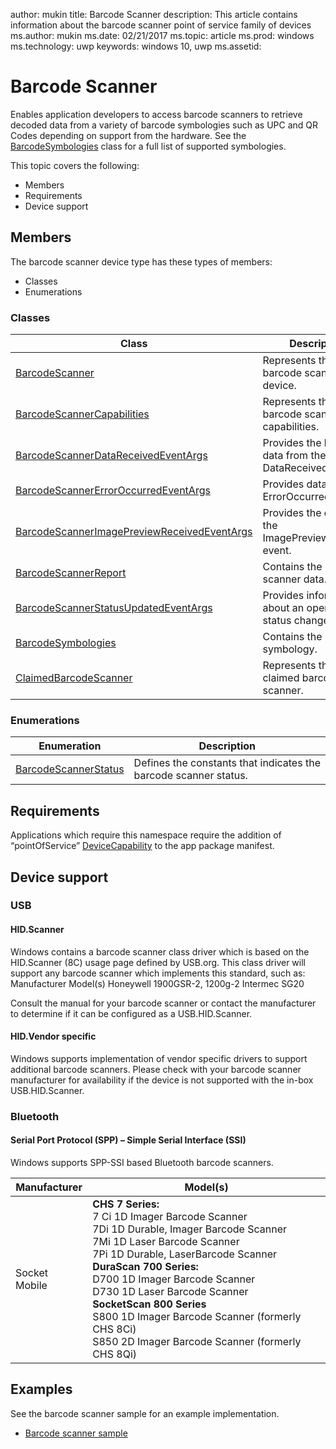 author: mukin
title: Barcode Scanner
description: This article contains information about the barcode scanner point of service family of devices
ms.author: mukin
ms.date: 02/21/2017
ms.topic: article
ms.prod: windows
ms.technology: uwp
keywords: windows 10, uwp
ms.assetid:

# Barcode Scanner
<!-- ADD LINK -->
Enables application developers to access barcode scanners to retrieve decoded data from a variety of barcode symbologies such as UPC and QR Codes depending on support from the hardware. See the [BarcodeSymbologies](https://docs.microsoft.com/en-us/uwp/api/windows.devices.pointofservice.barcodesymbologies) class for a full list of supported symbologies.

This topic covers the following:
+	Members
+	Requirements
+ Device support

## Members
The barcode scanner device type has these types of members:
+	Classes
+	Enumerations

### Classes
<!-- ADD LINKS -->
| Class | Description |
|-------|-------------|
| [BarcodeScanner](https://docs.microsoft.com/en-us/uwp/api/windows.devices.pointofservice.barcodescanner) | Represents the barcode scanner device.
| [BarcodeScannerCapabilities](https://docs.microsoft.com/en-us/uwp/api/windows.devices.pointofservice.barcodescannercapabilities) | Represents the barcode scanner capabilities. |
| [BarcodeScannerDataReceivedEventArgs](https://docs.microsoft.com/en-us/uwp/api/windows.devices.pointofservice.barcodescannerdatareceivedeventargs) | Provides the barcode data from the DataReceived event. |
| [BarcodeScannerErrorOccurredEventArgs](https://docs.microsoft.com/en-us/uwp/api/windows.devices.pointofservice.barcodescannererroroccurredeventargs) | Provides data for the ErrorOccurred event. |
| [BarcodeScannerImagePreviewReceivedEventArgs](https://docs.microsoft.com/en-us/uwp/api/windows.devices.pointofservice.barcodescannerimagepreviewreceivedeventargs) | Provides the data from the ImagePreviewReceived event. |
| [BarcodeScannerReport](https://docs.microsoft.com/en-us/uwp/api/windows.devices.pointofservice.barcodescannerreport) | Contains the barcode scanner data. |
| [BarcodeScannerStatusUpdatedEventArgs](https://docs.microsoft.com/en-us/uwp/api/windows.devices.pointofservice.barcodescannerstatusupdatedeventargs) | Provides information about an operation status change. |
| [BarcodeSymbologies](https://docs.microsoft.com/en-us/uwp/api/windows.devices.pointofservice.barcodesymbologies) | Contains the barcode symbology. |
| [ClaimedBarcodeScanner](https://docs.microsoft.com/en-us/uwp/api/windows.devices.pointofservice.claimedbarcodescanner) | Represents the claimed barcode scanner.

### Enumerations
| Enumeration | Description |
|-------------|-------------|
| [BarcodeScannerStatus](https://docs.microsoft.com/en-us/uwp/api/windows.devices.pointofservice.barcodescannerstatus) | Defines the constants that indicates the barcode scanner status. |

## Requirements
Applications which require this namespace require the addition of “pointOfService” [DeviceCapability](https://msdn.microsoft.com/library/4353c4fd-f038-4986-81ed-d2ec0c6235ef) to the app package manifest.

## Device support

### USB

#### HID.Scanner
Windows contains a barcode scanner class driver which is based on the HID.Scanner (8C) usage page defined by USB.org. This class driver will support any barcode scanner which implements this standard, such as:
Manufacturer	Model(s)
Honeywell	1900GSR-2, 1200g-2
Intermec	SG20

Consult the manual for your barcode scanner or contact the manufacturer to determine if it can be configured as a USB.HID.Scanner.

#### HID.Vendor specific
Windows supports implementation of vendor specific drivers to support additional barcode scanners. Please check with your barcode scanner manufacturer for availability if the device is not supported with the in-box USB.HID.Scanner.

### Bluetooth
#### Serial Port Protocol (SPP) – Simple Serial Interface (SSI)
Windows supports SPP-SSI based Bluetooth barcode scanners.

| Manufacturer |	Model(s) |
|--------------|-----------|
| Socket Mobile |	**CHS 7 Series:** <br/> 7 Ci 1D Imager Barcode Scanner <br/> 7Di 1D Durable, Imager Barcode Scanner <br/> 7Mi 1D Laser Barcode Scanner <br/> 7Pi 1D Durable, LaserBarcode Scanner <br/> **DuraScan 700 Series:** <br/> D700 1D Imager Barcode Scanner <br/> D730 1D Laser Barcode Scanner <br/> **SocketScan 800 Series** <br/> S800 1D Imager Barcode Scanner (formerly CHS 8Ci) <br/> S850 2D Imager Barcode Scanner (formerly CHS 8Qi)

## Examples
See the barcode scanner sample for an example implementation.
+	[Barcode scanner sample](https://github.com/Microsoft/Windows-universal-samples/tree/master/Samples/BarcodeScanner)
